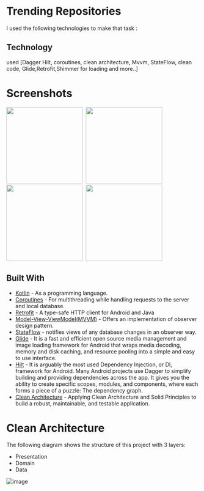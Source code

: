 # Trending Repositories
I used the following technologies to make that task :
## Technology 
used [Dagger Hilt, coroutines, clean architecture, Mvvm, StateFlow, clean code,  Glide,Retrofit,Shimmer for loading and more..]



# Screenshots
<img src="https://user-images.githubusercontent.com/41570196/147828442-39032731-2825-4dc2-aadb-888bd53fa42e.png" width="200">&nbsp;
<img src="https://user-images.githubusercontent.com/41570196/147828517-528327f9-7a5d-42f4-b44e-3180e76c8c3d.png" width="200">&nbsp;
<img src="https://user-images.githubusercontent.com/41570196/147828551-594ec924-c05d-4edd-9fd0-5e1196675070.png" width="200">&nbsp;
<img src="https://user-images.githubusercontent.com/41570196/147828565-681a87a3-3146-49d7-be09-885ce04f9e92.png" width="200">&nbsp;


## Built With

* [Kotlin](https://kotlinlang.org) - As a programming language.
* [Coroutines](https://developer.android.com/kotlin/coroutines) - For multithreading while handling requests to the server and local database.
* [Retrofit](https://square.github.io/retrofit/) - A type-safe HTTP client for Android and Java
* [Model-View-ViewModel(MVVM)](https://developer.android.com/topic/architecture) - Offers an implementation of observer design pattern.
* [StateFlow](https://kotlin.github.io/kotlinx.coroutines/kotlinx-coroutines-core/kotlinx.coroutines.flow/-state-flow/) - notifies views of any database changes in an observer way.
* [Glide](https://github.com/bumptech/glide) - It is a fast and efficient open source media management and image loading framework for Android that wraps media decoding, memory and disk caching, and resource pooling into a simple and easy to use interface.
* [Hilt](https://developer.android.com/training/dependency-injection/hilt-android) - It is arguably the most used Dependency Injection, or DI, framework for Android. Many Android projects use Dagger to simplify building and providing dependencies across the app. It gives you the ability to create specific scopes, modules, and components, where each forms a piece of a puzzle: The dependency graph.
* [Clean Architecture](https://www.raywenderlich.com/3595916-clean-architecture-tutorial-for-android-getting-started) - Applying Clean Architecture and Solid Principles to build a robust, maintainable, and testable application.

#  Clean Architecture
The following diagram shows the structure of this project with 3 layers:
- Presentation
- Domain
- Data

![image](https://rubygarage.s3.amazonaws.com/uploads/article_image/file/2060/Artboard_15587.png)

